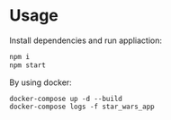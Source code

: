 # Usage
Install dependencies and run appliaction:
```bash
npm i
npm start
```

By using docker:
```
docker-compose up -d --build
docker-compose logs -f star_wars_app
```
